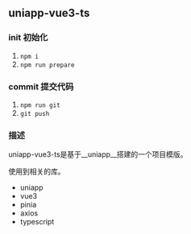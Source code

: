 ## uniapp-vue3-ts

### init 初始化
1. ` npm i `
2. ` npm run prepare `

### commit 提交代码
1. ` npm run git `
2. ` git push `


### 描述
uniapp-vue3-ts是基于__uniapp__搭建的一个项目模版。

使用到相关的库。

* uniapp
* vue3
* pinia
* axios
* typescript